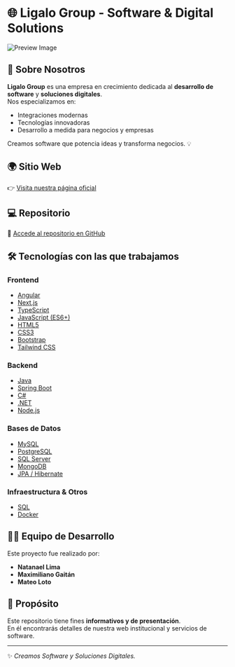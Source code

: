 # 🌐 Ligalo Group - Software & Digital Solutions

![Preview Image]([https://i.postimg.cc/HsPvYc85/busness-image-lgl.png])

## 🚀 Sobre Nosotros
**Ligalo Group** es una empresa en crecimiento dedicada al **desarrollo de software** y **soluciones digitales**.  
Nos especializamos en:
- Integraciones modernas
- Tecnologías innovadoras
- Desarrollo a medida para negocios y empresas

Creamos software que potencia ideas y transforma negocios. 💡

## 🌍 Sitio Web
👉 [Visita nuestra página oficial](https://lgl-group.vercel.app/)

## 💻 Repositorio
🔗 [Accede al repositorio en GitHub](https://github.com/natanael-lima/lgl-group/tree/develop)

## 🛠️ Tecnologías con las que trabajamos

### Frontend
- [Angular](https://angular.io/)
- [Next.js](https://nextjs.org/)
- [TypeScript](https://www.typescriptlang.org/)
- [JavaScript (ES6+)](https://developer.mozilla.org/es/docs/Web/JavaScript)
- [HTML5](https://developer.mozilla.org/es/docs/Web/HTML)
- [CSS3](https://developer.mozilla.org/es/docs/Web/CSS)
- [Bootstrap](https://getbootstrap.com/)
- [Tailwind CSS](https://tailwindcss.com/)

### Backend
- [Java](https://www.oracle.com/java/)
- [Spring Boot](https://spring.io/projects/spring-boot)
- [C#](https://learn.microsoft.com/es-es/dotnet/csharp/)
- [.NET](https://dotnet.microsoft.com/)
- [Node.js](https://nodejs.org/)

### Bases de Datos
- [MySQL](https://www.mysql.com/)
- [PostgreSQL](https://www.postgresql.org/)
- [SQL Server](https://www.microsoft.com/es-es/sql-server)
- [MongoDB](https://www.mongodb.com/)
- [JPA / Hibernate](https://hibernate.org/)

### Infraestructura & Otros
- [SQL](https://es.wikipedia.org/wiki/SQL)  
- [Docker](https://www.docker.com/)


## 👨‍💻 Equipo de Desarrollo
Este proyecto fue realizado por:
- **Natanael Lima**
- **Maximiliano Gaitán**
- **Mateo Loto**

## 📌 Propósito
Este repositorio tiene fines **informativos y de presentación**.  
En él encontrarás detalles de nuestra web institucional y servicios de software.

---
✨ *Creamos Software y Soluciones Digitales.*
